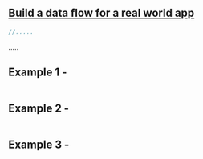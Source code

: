 ## [Build a data flow for a real world app]()

```js
//.....
```

.....

## Example 1 - 

```js
```

## Example 2 - 

```js
```

## Example 3 - 

```js
```